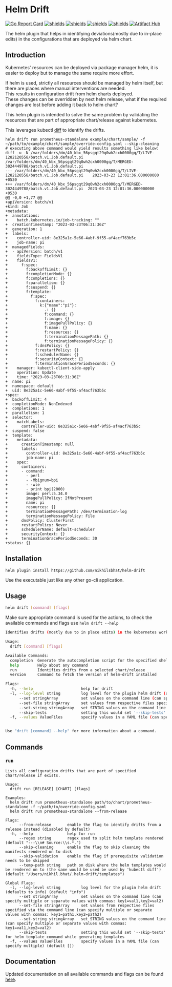 # Helm Drift


[![Go Report Card](https://goreportcard.com/badge/github.com/nikhilsbhat/helm-drift)](https://goreportcard.com/report/github.com/nikhilsbhat/helm-drift) 
[![shields](https://img.shields.io/badge/license-MIT-blue)](https://github.com/nikhilsbhat/helm-drift/blob/master/LICENSE) 
[![shields](https://godoc.org/github.com/nikhilsbhat/helm-drift?status.svg)](https://godoc.org/github.com/nikhilsbhat/helm-drift)
[![shields](https://img.shields.io/github/v/tag/nikhilsbhat/helm-drift.svg)](https://github.com/nikhilsbhat/helm-drift/tags)
[![shields](https://img.shields.io/github/downloads/nikhilsbhat/helm-drift/total.svg)](https://github.com/nikhilsbhat/helm-drift/releases)
[![Artifact Hub](https://img.shields.io/endpoint?url=https://artifacthub.io/badge/repository/drift)](https://artifacthub.io/packages/search?repo=drift)


The helm plugin that helps in identifying deviations(mostly due to in-place edits) in the configurations that are deployed via helm chart.

## Introduction

Kubernetes' resources can be deployed via package manager helm, it is easier to deploy but to manage the same require more effort.

If helm is used, strictly all resources should be managed by helm itself, but there are places where manual interventions are needed.</br>
This results in configuration drift from helm charts deployed.</br>
These changes can be overridden by next helm release, what if the required changes are lost before adding it back to helm chart?

This helm plugin is intended to solve the same problem by validating the resources that are part of appropriate chart/release against kubernetes.

This leverages kubectl [diff](https://kubernetes.io/docs/reference/generated/kubectl/kubectl-commands#diff) to identify the drifts.

```shell
helm drift run prometheus-standalone example/chart/sample/ -f ~/path/to/example/chart/sample/override-config.yaml --skip-cleaning
# executing above command would yield results something like below:
diff -u -N /var/folders/dm/40_kbx_56psgqt29q0wh2cxh0000gq/T/LIVE-1282120558/batch.v1.Job.default.pi /var/folders/dm/40_kbx_56psgqt29q0wh2cxh0000gq/T/MERGED-3024449788/batch.v1.Job.default.pi
--- /var/folders/dm/40_kbx_56psgqt29q0wh2cxh0000gq/T/LIVE-1282120558/batch.v1.Job.default.pi	2023-03-23 12:01:36.000000000 +0530
+++ /var/folders/dm/40_kbx_56psgqt29q0wh2cxh0000gq/T/MERGED-3024449788/batch.v1.Job.default.pi	2023-03-23 12:01:36.000000000 +0530
@@ -0,0 +1,77 @@
+apiVersion: batch/v1
+kind: Job
+metadata:
+  annotations:
+    batch.kubernetes.io/job-tracking: ""
+  creationTimestamp: "2023-03-23T06:31:36Z"
+  generation: 1
+  labels:
+    controller-uid: 8e325a1c-5e66-4abf-9f55-af4acf763b5c
+    job-name: pi
+  managedFields:
+  - apiVersion: batch/v1
+    fieldsType: FieldsV1
+    fieldsV1:
+      f:spec:
+        f:backoffLimit: {}
+        f:completionMode: {}
+        f:completions: {}
+        f:parallelism: {}
+        f:suspend: {}
+        f:template:
+          f:spec:
+            f:containers:
+              k:{"name":"pi"}:
+                .: {}
+                f:command: {}
+                f:image: {}
+                f:imagePullPolicy: {}
+                f:name: {}
+                f:resources: {}
+                f:terminationMessagePath: {}
+                f:terminationMessagePolicy: {}
+            f:dnsPolicy: {}
+            f:restartPolicy: {}
+            f:schedulerName: {}
+            f:securityContext: {}
+            f:terminationGracePeriodSeconds: {}
+    manager: kubectl-client-side-apply
+    operation: Update
+    time: "2023-03-23T06:31:36Z"
+  name: pi
+  namespace: default
+  uid: 8e325a1c-5e66-4abf-9f55-af4acf763b5c
+spec:
+  backoffLimit: 4
+  completionMode: NonIndexed
+  completions: 1
+  parallelism: 1
+  selector:
+    matchLabels:
+      controller-uid: 8e325a1c-5e66-4abf-9f55-af4acf763b5c
+  suspend: false
+  template:
+    metadata:
+      creationTimestamp: null
+      labels:
+        controller-uid: 8e325a1c-5e66-4abf-9f55-af4acf763b5c
+        job-name: pi
+    spec:
+      containers:
+      - command:
+        - perl
+        - -Mbignum=bpi
+        - -wle
+        - print bpi(2000)
+        image: perl:5.34.0
+        imagePullPolicy: IfNotPresent
+        name: pi
+        resources: {}
+        terminationMessagePath: /dev/termination-log
+        terminationMessagePolicy: File
+      dnsPolicy: ClusterFirst
+      restartPolicy: Never
+      schedulerName: default-scheduler
+      securityContext: {}
+      terminationGracePeriodSeconds: 30
+status: {}
```
## Installation

```shell
helm plugin install https://github.com/nikhilsbhat/helm-drift
```
Use the executable just like any other go-cli application.

## Usage

```bash
helm drift [command] [flags]
```
Make sure appropriate command is used for the actions, to check the available commands and flags use `helm drift --help`

```bash
Identifies drifts (mostly due to in place edits) in the kubernetes workloads provisioned via helm charts.

Usage:
  drift [command] [flags]

Available Commands:
  completion  Generate the autocompletion script for the specified shell
  help        Help about any command
  run         Identifies drifts from a selected chart/release
  version     Command to fetch the version of helm-drift installed

Flags:
  -h, --help                     help for drift
  -l, --log-level string         log level for the plugin helm drift (defaults to info) (default "info")
      --set stringArray          set values on the command line (can specify multiple or separate values with commas: key1=val1,key2=val2)
      --set-file stringArray     set values from respective files specified via the command line (can specify multiple or separate values with commas: key1=path1,key2=path2)
      --set-string stringArray   set STRING values on the command line (can specify multiple or separate values with commas: key1=val1,key2=val2)
      --skip-tests               setting this would set '--skip-tests' for helm template command while generating templates
  -f, --values ValueFiles        specify values in a YAML file (can specify multiple) (default [])


Use "drift [command] --help" for more information about a command.
```

## Commands
### `run`

```shell
Lists all configuration drifts that are part of specified chart/release if exists.

Usage:
  drift run [RELEASE] [CHART] [flags]

Examples:
  helm drift run prometheus-standalone path/to/chart/prometheus-standalone -f ~/path/to/override-config.yaml
  helm drift run prometheus-standalone --from-release

Flags:
      --from-release       enable the flag to identify drifts from a release instead (disabled by default)
  -h, --help               help for run
      --regex string       regex used to split helm template rendered (default "---\\n# Source:\\s.*.")
      --skip-cleaning      enable the flag to skip cleaning the manifests rendered on to disk
      --skip-validation    enable the flag if prerequisite validation needs to be skipped
      --temp-path string   path on disk where the helm templates would be rendered on to (the same would be used be used by 'kubectl diff') (default "/Users/nikhil.bhat/.helm-drift/templates")

Global Flags:
  -l, --log-level string         log level for the plugin helm drift (defaults to info) (default "info")
      --set stringArray          set values on the command line (can specify multiple or separate values with commas: key1=val1,key2=val2)
      --set-file stringArray     set values from respective files specified via the command line (can specify multiple or separate values with commas: key1=path1,key2=path2)
      --set-string stringArray   set STRING values on the command line (can specify multiple or separate values with commas: key1=val1,key2=val2)
      --skip-tests               setting this would set '--skip-tests' for helm template command while generating templates
  -f, --values ValueFiles        specify values in a YAML file (can specify multiple) (default [])
```

## Documentation

Updated documentation on all available commands and flags can be found [here](https://github.com/nikhilsbhat/helm-drift/blob/master/docs/doc/drift.md).